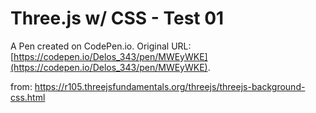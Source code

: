 # Three.js w/ CSS  -  Test 01

A Pen created on CodePen.io. Original URL: [https://codepen.io/Delos_343/pen/MWEyWKE](https://codepen.io/Delos_343/pen/MWEyWKE).

from: https://r105.threejsfundamentals.org/threejs/threejs-background-css.html